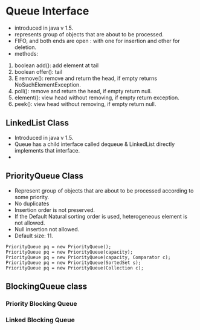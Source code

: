 # Queue Interface
- introduced in java v 1.5.
- represents group of objects that are about to be processed.
- FIFO, and both ends are open : with one for insertion and other for deletion.
- methods:
1. boolean add(): add element at tail
2. boolean offer(): tail
3. E remove(): remove and return the head, if empty returns NoSuchElementException.
4. poll(): remove and return the head, if empty return null.
5. element(): view head without removing, if empty return exception.
6. peek(): view head without removing, if empty return null.


## LinkedList Class
- Introduced in java v 1.5.
- Queue has a child interface called dequeue & LinkedList directly implements that interface.
- 

## PriorityQueue Class
- Represent group of objects that are about to be processed according to some priority.
- No duplicates
- Insertion order is not preserved.
- If the Default Natural sorting order is used, heterogeneous element is not allowed.
- Null insertion not allowed.
- Default size: 11.
```
PriorityQueue pq = new PriorityQueue();
PriorityQueue pq = new PriorityQueue(capacity);
PriorityQueue pq = new PriorityQueue(capacity, Comparator c);
PriorityQueue pq = new PriorityQueue(SortedSet s);
PriorityQueue pq = new PriorityQueue(Collection c);
```

## BlockingQueue class

### Priority Blocking Queue

### Linked Blocking Queue





